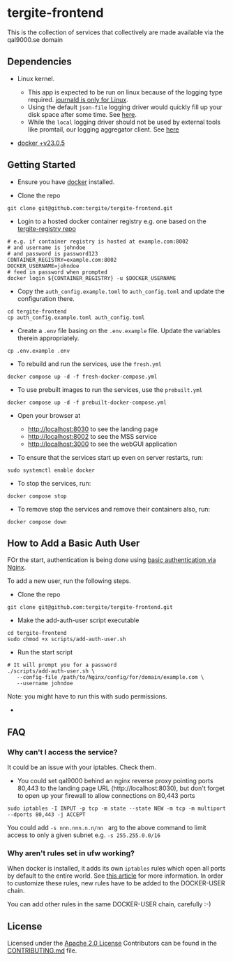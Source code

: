 # tergite-frontend

This is the collection of services that collectively are made available via the qal9000.se domain

## Dependencies

- Linux kernel.

  - This app is expected to be run on linux because of the logging type required. [journald is only for Linux](https://forums.docker.com/t/docker-for-windows-logging-failed-to-initialize-logging-driver-journald-is-not-enabled-on-this-host/68690/4).
  - Using the default `json-file` logging driver would quickly fill up your disk space after some time. See [here](https://docs.docker.com/config/containers/logging/configure/).
  - While the `local` logging driver should not be used by external tools like promtail, our logging aggregator client. See [here](https://docs.docker.com/config/containers/logging/local/)

- [docker +v23.0.5](https://www.docker.com/products/docker-desktop/)

## Getting Started

- Ensure you have [docker](https://docs.docker.com/engine/install/) installed.

- Clone the repo

```shell
git clone git@github.com:tergite/tergite-frontend.git
```

- Login to a hosted docker container registry e.g. one based on the [tergite-registry repo](https://github.com/tergite/tergite-registry)

```shell
# e.g. if container registry is hosted at example.com:8002
# and username is johndoe
# and password is password123
CONTAINER_REGISTRY=example.com:8002
DOCKER_USERNAME=johndoe
# feed in password when prompted
docker login ${CONTAINER_REGISTRY} -u $DOCKER_USERNAME
```

- Copy the `auth_config.example.toml` to `auth_config.toml` and update the configuration there.

```shell
cd tergite-frontend
cp auth_config.example.toml auth_config.toml
```

- Create a `.env` file basing on the `.env.example` file.
  Update the variables therein appropriately.

```shell
cp .env.example .env
```

- To rebuild and run the services, use the `fresh.yml`

```shell
docker compose up -d -f fresh-docker-compose.yml
```

- To use prebuilt images to run the services, use the `prebuilt.yml`

```shell
docker compose up -d -f prebuilt-docker-compose.yml
```

- Open your browser at

  - [http://localhost:8030](http://localhost:8030) to see the landing page
  - [http://localhost:8002](http://localhost:8002) to see the MSS service
  - [http://localhost:3000](http://localhost:3000) to see the webGUI application

- To ensure that the services start up even on server restarts, run:

```shell
sudo systemctl enable docker
```

- To stop the services, run:

```shell
docker compose stop
```

- To remove stop the services and remove their containers also, run:

```shell
docker compose down
```

## How to Add a Basic Auth User

FOr the start, authentication is being done using [basic authentication via Nginx](https://docs.nginx.com/nginx/admin-guide/security-controls/configuring-http-basic-authentication/).

To add a new user, run the following steps.

- Clone the repo

```shell
git clone git@github.com:tergite/tergite-frontend.git
```

- Make the add-auth-user script executable

```shell
cd tergite-frontend
sudo chmod +x scripts/add-auth-user.sh
```

- Run the start script

```shell
# It will prompt you for a password
./scripts/add-auth-user.sh \
   --config-file /path/to/Nginx/config/for/domain/example.com \
   --username johndoe
```

Note: you might have to run this with sudo permissions.

-

## FAQ

### Why can't I access the service?

It could be an issue with your iptables. Check them.

- You could set qal9000 behind an nginx reverse proxy pointing ports 80,443 to the landing page URL (http://localhost:8030), but don't forget to open up your firewall to allow connections on 80,443 ports

```shell
sudo iptables -I INPUT -p tcp -m state --state NEW -m tcp -m multiport --dports 80,443 -j ACCEPT
```

You could add `-s nnn.nnn.n.n/nn ` arg to the above command to limit access to only a given subnet e.g. `-s 255.255.0.0/16`

### Why aren't rules set in ufw working?

When docker is installed, it adds its own `iptables` rules which open all ports by default to the entire world. See [this article](https://docs.docker.com/network/packet-filtering-firewalls/) for more information. In order to customize these rules, new rules have to be added to the DOCKER-USER chain.

You can add other rules in the same DOCKER-USER chain, carefully :-)

## License

Licensed under the [Apache 2.0 License](./LICENSE)
Contributors can be found in the [CONTRIBUTING.md](./CONTRIBUTING.md) file.
